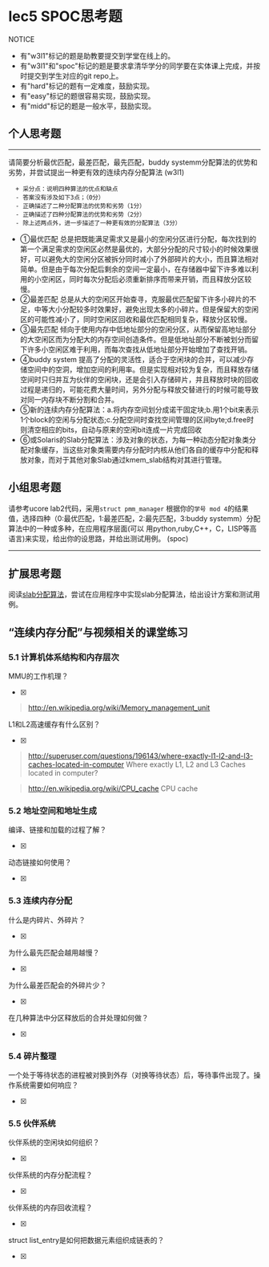 # lec5 SPOC思考题


NOTICE
- 有"w3l1"标记的题是助教要提交到学堂在线上的。
- 有"w3l1"和"spoc"标记的题是要求拿清华学分的同学要在实体课上完成，并按时提交到学生对应的git repo上。
- 有"hard"标记的题有一定难度，鼓励实现。
- 有"easy"标记的题很容易实现，鼓励实现。
- 有"midd"标记的题是一般水平，鼓励实现。


## 个人思考题
---

请简要分析最优匹配，最差匹配，最先匹配，buddy systemm分配算法的优势和劣势，并尝试提出一种更有效的连续内存分配算法 (w3l1)
```
  + 采分点：说明四种算法的优点和缺点
  - 答案没有涉及如下3点；（0分）
  - 正确描述了二种分配算法的优势和劣势（1分）
  - 正确描述了四种分配算法的优势和劣势（2分）
  - 除上述两点外，进一步描述了一种更有效的分配算法（3分）
 ```
- ①最优匹配 总是把既能满足需求又是最小的空闲分区进行分配，每次找到的第一个满足需求的空闲区必然是最优的，大部分分配的尺寸较小的时候效果很好，可以避免大的空闲分区被拆分同时减小了外部碎片的大小，而且算法相对简单。但是由于每次分配后剩余的空间一定最小，在存储器中留下许多难以利用的小空闲区，同时每次分配后必须重新排序而带来开销，而且释放分区较慢。
- ②最差匹配 总是从大的空闲区开始查寻，克服最优匹配留下许多小碎片的不足，中等大小分配较多时效果好，避免出现太多的小碎片。但是保留大的空闲区的可能性减小了，同时空闲区回收和最优匹配相同复杂，释放分区较慢。
- ③最先匹配 倾向于使用内存中低地址部分的空闲分区，从而保留高地址部分的大空闲区而为分配大的内存空间创造条件。但是低地址部分不断被划分而留下许多小空闲区难于利用，而每次查找从低地址部分开始增加了查找开销。
- ④buddy system 提高了分配的灵活性，适合于空闲块的合并，可以减少存储空间中的空洞，增加空间的利用率。但是实现相对较为复杂，而且释放存储空间时只归并互为伙伴的空闲块，还是会引入存储碎片，并且释放时块的回收过程是递归的，可能花费大量时间，另外分配与释放交替进行的时候可能导致对同一内存块不断分割和合并。
- ⑤新的连续内存分配算法：a.将内存空间划分成诺干固定块;b.用1个bit来表示1个block的空闲与分配状态;c.分配空间时查找空间管理的区间byte;d.free时则清空相应的bits，自动与原来的空闲bit连成一片完成回收
- ⑥或Solaris的Slab分配算法：涉及对象的状态，为每一种动态分配对象类分配对象缓存，当这些对象类需要内存分配时内核从他们各自的缓存中分配和释放对象，而对于其他对象Slab通过kmem_slab结构对其进行管理。

>  

## 小组思考题

请参考ucore lab2代码，采用`struct pmm_manager` 根据你的`学号 mod 4`的结果值，选择四种（0:最优匹配，1:最差匹配，2:最先匹配，3:buddy systemm）分配算法中的一种或多种，在应用程序层面(可以 用python,ruby,C++，C，LISP等高语言)来实现，给出你的设思路，并给出测试用例。 (spoc)

--- 

## 扩展思考题

阅读[slab分配算法](http://en.wikipedia.org/wiki/Slab_allocation)，尝试在应用程序中实现slab分配算法，给出设计方案和测试用例。

## “连续内存分配”与视频相关的课堂练习

### 5.1 计算机体系结构和内存层次
MMU的工作机理？

- [x]  

>  http://en.wikipedia.org/wiki/Memory_management_unit

L1和L2高速缓存有什么区别？

- [x]  

>  http://superuser.com/questions/196143/where-exactly-l1-l2-and-l3-caches-located-in-computer
>  Where exactly L1, L2 and L3 Caches located in computer?

>  http://en.wikipedia.org/wiki/CPU_cache
>  CPU cache

### 5.2 地址空间和地址生成
编译、链接和加载的过程了解？

- [x]  

>  

动态链接如何使用？

- [x]  

>  


### 5.3 连续内存分配
什么是内碎片、外碎片？

- [x]  

>  

为什么最先匹配会越用越慢？

- [x]  

>  

为什么最差匹配会的外碎片少？

- [x]  

>  

在几种算法中分区释放后的合并处理如何做？

- [x]  

>  

### 5.4 碎片整理
一个处于等待状态的进程被对换到外存（对换等待状态）后，等待事件出现了。操作系统需要如何响应？

- [x]  

>  

### 5.5 伙伴系统
伙伴系统的空闲块如何组织？

- [x]  

>  

伙伴系统的内存分配流程？

- [x]  

>  

伙伴系统的内存回收流程？

- [x]  

>  

struct list_entry是如何把数据元素组织成链表的？

- [x]  

>  



